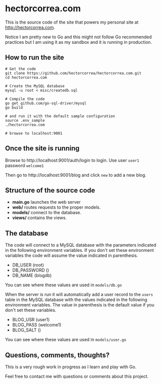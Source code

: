 hectorcorrea.com
================
This is the source code of the site that powers my personal site at http://hectorcorrea.com.

Notice I am pretty new to Go and this might not follow Go recommended
practices but I am using it as my sandbox and it is running in production.

How to run the site
------------

```
# Get the code
git clone https://github.com/hectorcorrea/hectorcorrea.com.git
cd hectorcorrea.com

# Create the MySQL database
mysql -u root < misc/createdb.sql

# Compile the code
go get github.com/go-sql-driver/mysql
go build  

# and run it with the default sample configuration
source .env_sample
./hectorcorrea.com

# browse to localhost:9001
```

Once the site is running
--------
Browse to http://localhost:9001/auth/login to login. Use user `user1` password
`welcome1`

Then go to http://localhost:9001/blog and click `new` to add a new blog.



Structure of the source code
----------------------------
* **main.go** launches the web server
* **web/** routes requests to the proper models.
* **models/** connect to the database.
* **views/** contains the views.


The database
--------------
The code will connect to a MySQL database with the parameters indicated in the
following environment variables. If you don't set these environment variables
the code will assume the value indicated in parenthesis.

* DB_USER (root)
* DB_PASSWORD ()
* DB_NAME (blogdb)

You can see where these values are used in `models/db.go`

When the server is run it will automatically add a user record to the
`users` table in the MySQL database with the values indicated in the
following environment variables. The value in parenthesis is the default
value if you don't set these variables.

* BLOG_USR (user1)
* BLOG_PASS (welcome1)
* BLOG_SALT ()

You can see where these values are used in `models/user.go`


Questions, comments, thoughts?
------------------------------
This is a very rough work in progress as I learn and play with Go.

Feel free to contact me with questions or comments about this project.
